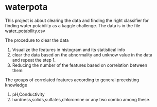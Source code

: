 # waterpota
This project is about clearing the data and finding the right classifier for finding water potability as a kaggle challenge.
The data is in the file water_potability.csv

The procedure to clear the data

1) Visualize the features in histogram and its statistical info
2) clear the data based on the abnormality and unknow value in the data and repeat the step 1.
3) Reducing the number of the features based on correlation between them

The groups of correlated features according to general preexisting knowledge
1) pH,Conductivity
2) hardness,solids,sulfates,chloromine or any two combo among these.
